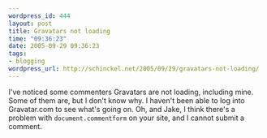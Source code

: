 ```yaml
--- 
wordpress_id: 444
layout: post
title: Gravatars not loading
time: "09:36:23"
date: 2005-09-29 09:36:23
tags: 
- blogging
wordpress_url: http://schinckel.net/2005/09/29/gravatars-not-loading/
---
```

I've noticed some commenters Gravatars are not loading, including mine. Some of them are, but I don't know why. I haven't been able to log into Gravatar.com to see what's going on. Oh, and Jake, I think there's a problem with `document.commentform` on your site, and I cannot submit a comment. 
